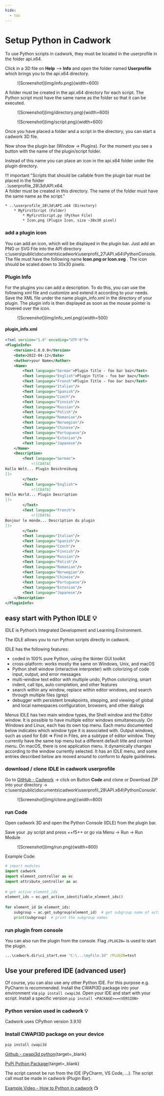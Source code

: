 ```yaml
---
hide:
  - toc
---
```


# Setup Python in Cadwork

To use Python scripts in cadwork, they must be located in the userprofile in the folder api.x64.

Click in a 3D file on **Help** --> **Info** and open the folder named **Userprofile** which brings you to the api.x64 directory.

<figure markdown="1">
![Screenshot](img/info.png){width=600}
</figure>

A folder must be created in the api.x64 directory for each script. The Python script must have the same name as the folder so that it can be executed.

<figure markdown="1">
![Screenshot](img/directory.png){width=600}
</figure>

<figure markdown="1">
![Screenshot](img/script.png){width=600}
</figure>

Once you have placed a folder and a script in the directory, you can start a cadwork 3D file.

Now show the plugin bar (Window -> Plugins). For the moment you see a button with the name of the plugin/script folder.

Instead of this name you can place an icon in the api.x64 folder under the plugin directory.

!!! important "Scripts that should be callable from the plugin bar must be placed in the folder<br> ..\userprofile_28\3d\API.x64. <br>A folder must be created in this directory. The name of the folder must have the same name as the script."

    * ..\userprofile_28\3d\API.x64 (Directory)
        * MyFirstScript (Folder)
            * MyFirstScript.py (Python File)
            * Icon.png (Plugin Icon, size ~30x30 pixel)

### add a plugin icon

You can add an icon, which will be displayed in the plugin bar.
Just add an PNG or SVG File into the API directory c:\users\public\documents\cadwork\userprofil_27\API.x64\PythonConsole. The file must have the following name **Icon.png or Icon.svg** . The icon should be scaled down to 30x30 pixels.

### Plugin Info

For the plugins you can add a description. To do this, you can use the following xml file and customize and extend it according to your needs.
Save the XML file under the name plugin_info.xml in the directory of your plugin.
The plugin info is then displayed as soon as the mouse pointer is hovered over the icon.

<figure markdown="1">
![Screenshot](img/info_xml.png){width=500}
</figure>

#### plugin_info.xml

```xml
<?xml version="1.0" encoding="UTF-8"?>
<PluginInfo>
    <Version>1.0.0.0</Version>
    <Date>2022-04-12</Date>
    <Author>your Name</Author>
    <Name>
        <Text language="German">Plugin Title - foo bar baz</Text>
        <Text language="English">Plugin Title - foo bar baz</Text>
        <Text language="French">Plugin Title - foo bar baz</Text>
        <Text language="Italian"/>
        <Text language="Spanish"/>
        <Text language="Czech"/>
        <Text language="Finnish"/>
        <Text language="Russian"/>
        <Text language="Polish"/>
        <Text language="Romanian"/>
        <Text language="Norwegian"/>
        <Text language="Chinese"/>
        <Text language="Portuguese"/>
        <Text language="Estonian"/>
        <Text language="Japanese"/>
    </Name>
    <Description>
        <Text language="German">
            <![CDATA[
Hallo Welt... Plugin Beschreibung
]]>
        </Text>
        <Text language="English">
            <![CDATA[
Hello World... Plugin Description
]]>
        </Text>
        <Text language="French">
            <![CDATA[
Bonjour le monde... Description du plugin
]]>
        </Text>
        <Text language="Italian"/>
        <Text language="Spanish"/>
        <Text language="Czech"/>
        <Text language="Finnish"/>
        <Text language="Russian"/>
        <Text language="Polish"/>
        <Text language="Romanian"/>
        <Text language="Norwegian"/>
        <Text language="Chinese"/>
        <Text language="Portuguese"/>
        <Text language="Estonian"/>
        <Text language="Japanese"/>
    </Description>
</PluginInfo>
```

## easy start with Python IDLE :bulb:

IDLE is Python’s Integrated Development and Learning Environment.

The IDLE allows you to run Python scripts directly in cadwork.

IDLE has the following features:

* coded in 100% pure Python, using the tkinter GUI toolkit
* cross-platform: works mostly the same on Windows, Unix, and macOS
* Python shell window (interactive interpreter) with colorizing of code input, output, and error messages
* multi-window text editor with multiple undo, Python colorizing, smart indent, call tips, auto completion, and other features
* search within any window, replace within editor windows, and search through multiple files (grep)
* debugger with persistent breakpoints, stepping, and viewing of global and local namespaces
  configuration, browsers, and other dialogs

Menus
IDLE has two main window types, the Shell window and the Editor window. It is possible to have multiple editor windows simultaneously. On Windows and Linux, each has its own top menu. Each menu documented below indicates which window type it is associated with.
Output windows, such as used for Edit => Find in Files, are a subtype of editor window. They currently have the same top menu but a different default title and context menu.
On macOS, there is one application menu. It dynamically changes according to the window currently selected. It has an IDLE menu, and some entries described below are moved around to conform to Apple guidelines.

### download / clone IDLE in cadwork userprofile

Go to [GitHub - Cadwork](https://github.com/CadworkMontreal/PythonConsole) -> click on Button **Code** and clone or Download ZIP into your directory -> c:\users\public\documents\cadwork\userprofil_28\API.x64\PythonConsole'.

<figure markdown="1">
![Screenshot](img/clone.png){width=800}
</figure>

### run Code

Open cadwork 3D and open the Python Console (IDLE) from the plugin bar.

Save your .py script and press ++f5++ or go via Menu -> Run -> Run Module

<figure markdown="1">
![Screenshot](img/run.png){width=800}
</figure>

Example Code:

```python
# import modules
import cadwork
import element_controller as ec
import attribute_controller as ac

# get active element_ids
element_ids = ec.get_active_identifiable_element_ids()

for element_id in element_ids:
    subgroup = ac.get_subgroup(element_id)  # get subgroup name of active element_ids
    print(subgroup)  # print the subgroup names
```

### run plugin from console

You can also run the plugin from the console.
Flag ```/PLUGIN=``` is used to start the plugin.

```cmd
...\cadwork.dir\ci_start.exe "C:\...\myFile.3d" /PLUGIN=test
```

## Use your prefered IDE (advanced user)

Of course, you can also use any other Python IDE.
For this purpose e.g. PyCharm is recommended.
Install the CWAPI3D package into your environment via ```pip install cwapi3d```. Open your IDE and start with your script.
Install a specific version ```pip install <PACKAGE>==<VERSION>```

### Python version used in cadwork :bulb:  <br>

Cadwork uses CPython version 3.9.10

### Install CWAPI3D package on your device

```bash
pip install cwapi3d
```

[Github - cwapi3d python](https://github.com/cwapi3d/cwapi3dpython){target=_blank}

[PyPi Python Package](https://pypi.org/project/cwapi3d/){target=_blank}

The script cannot be run from the IDE (PyCharm, VS Code, ...). The script call must be made in cadwork (Plugin Bar).

[Example Video - How to Python in cadwork](videos.md#Videos) :tv: <br>





